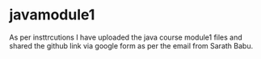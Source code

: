 # javamodule1
As per insttrcutions I have uploaded the java course module1 files and shared the github link via google form as per the email from Sarath Babu.
